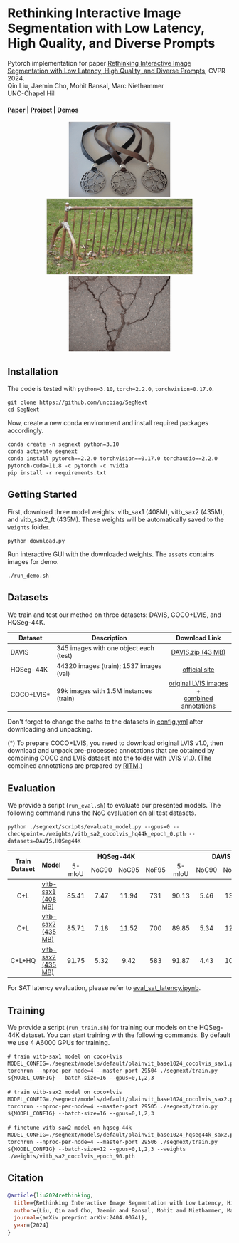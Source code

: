 # Rethinking Interactive Image Segmentation with Low Latency, High Quality, and Diverse Prompts
Pytorch implementation for paper [Rethinking Interactive Image Segmentation with Low Latency, High Quality, and Diverse Prompts](https://arxiv.org/abs/2404.00741), CVPR 2024. <br>
Qin Liu, Jaemin Cho, Mohit Bansal, Marc Niethammer <br>
UNC-Chapel Hill
#### [Paper](https://arxiv.org/pdf/2404.00741.pdf) | [Project](https://uncbiag.github.io/SegNext/) | [Demos](https://drive.google.com/drive/folders/13tOhSYFCY2Ue8QR5rR8EEWHXGE75Zkxo?usp=sharing)

<p align="center">
  <img src="./assets/medal.gif" alt="drawing", height="170"/>
  <img src="./assets/bicyclestand.gif" alt="drawing", height="170"/>
  <img src="./assets/crack.gif" alt="drawing", height="170"/>

</p>

## Installation
The code is tested with ``python=3.10``, ``torch=2.2.0``, ``torchvision=0.17.0``.
```
git clone https://github.com/uncbiag/SegNext
cd SegNext
```
Now, create a new conda environment and install required packages accordingly.
```
conda create -n segnext python=3.10
conda activate segnext
conda install pytorch==2.2.0 torchvision==0.17.0 torchaudio==2.2.0 pytorch-cuda=11.8 -c pytorch -c nvidia
pip install -r requirements.txt
```
## Getting Started
First, download three model weights: vitb_sax1 (408M), vitb_sax2 (435M), and vitb_sax2_ft (435M). These weights will be automatically saved to the ``weights`` folder.
```
python download.py
``` 
Run interactive GUI with the downloaded weights. The ``assets`` contains images for demo.
```
./run_demo.sh
``` 

## Datasets
We train and test our method on three datasets: DAVIS, COCO+LVIS, and HQSeg-44K.

| Dataset   |                      Description             |           Download Link              |
|-----------|----------------------------------------------|:------------------------------------:|
|DAVIS      |  345 images with one object each (test)      |  [DAVIS.zip (43 MB)][DAVIS]          |
|HQSeg-44K  |  44320 images (train); 1537 images (val)     |  [official site][HQSeg]              |
|COCO+LVIS* |  99k images with 1.5M instances (train)      |  [original LVIS images][LVIS] + <br> [combined annotations][COCOLVIS_annotation] |

[HQSeg]: https://huggingface.co/sam-hq-team/sam-hq-training/tree/main/data
[LVIS]: https://www.lvisdataset.org/dataset
[DAVIS]: https://github.com/saic-vul/fbrs_interactive_segmentation/releases/download/v1.0/DAVIS.zip
[COCOLVIS_annotation]: https://github.com/saic-vul/ritm_interactive_segmentation/releases/download/v1.0/cocolvis_annotation.tar.gz

Don't forget to change the paths to the datasets in [config.yml](config.yml) after downloading and unpacking.

(*) To prepare COCO+LVIS, you need to download original LVIS v1.0, then download and unpack 
pre-processed annotations that are obtained by combining COCO and LVIS dataset into the folder with LVIS v1.0. (The combined annotations are prepared by [RITM](https://github.com/SamsungLabs/ritm_interactive_segmentation).)

## Evaluation
We provide a script (``run_eval.sh``) to evaluate our presented models. The following command runs the NoC evaluation on all test datasets.
```
python ./segnext/scripts/evaluate_model.py --gpus=0 --checkpoint=./weights/vitb_sa2_cocolvis_hq44k_epoch_0.pth --datasets=DAVIS,HQSeg44K
```

<table>
    <thead align="center">
        <tr>
            <th rowspan="2"><span style="font-weight:bold">Train</span><br><span style="font-weight:bold">Dataset</span></th>
            <th rowspan="2">Model</th>
            <th colspan="4">HQSeg-44K</th>
            <th colspan="4">DAVIS</th>
        </tr>
        <tr>
            <td>5-mIoU</td>
            <td>NoC90</td>
            <td>NoC95</td>
            <td>NoF95</td>
            <td>5-mIoU</td>
            <td>NoC90</td>
            <td>NoC95</td>
            <td>NoF95</td>
        </tr>
    </thead>
    <tbody align="center">
        <tr>
            <td rowspan="1">C+L</td>
            <td align="left"><a href="https://drive.google.com/uc?export=download&id=1eqkd5-J9MELGIw2WRcT5hejsnGc5oO30">vitb-sax1 (408 MB)</a></td>
            <td>85.41</td>
            <td>7.47</td>
            <td>11.94</td>
            <td>731</td>
            <td>90.13</td>
            <td>5.46</td>
            <td>13.31</td>
            <td>177</td>
        </tr>
        <tr>
            <td rowspan="1">C+L</td>
            <td align="left"><a href="https://drive.google.com/uc?export=download&id=1oxwCm4bFby6RgltO_tl54BqRN9tojylT">vitb-sax2 (435 MB)</a></td>
            <td>85.71</td>
            <td>7.18</td>
            <td>11.52</td>
            <td>700</td>
            <td>89.85</td>
            <td>5.34</td>
            <td>12.80</td>
            <td>163</td>
        </tr>
        <tr>
            <td rowspan="1">C+L+HQ</td>
            <td align="left"><a href="https://drive.google.com/uc?export=download&id=1yDN3mwBBO33TlA0KRdO2s07Q5HWXR6nt">vitb-sax2 (435 MB)</a></td>
            <td>91.75</td>
            <td>5.32</td>
            <td>9.42</td>
            <td>583</td>
            <td>91.87</td>
            <td>4.43</td>
            <td>10.73</td>
            <td>123</td>
        </tr>
    </tbody>
</table>

For SAT latency evaluation, please refer to [eval_sat_latency.ipynb](./notebooks/eval_sat_latency.ipynb).

## Training
We provide a script (``run_train.sh``) for training our models on the HQSeg-44K dataset. You can start training with the following commands. By default we use 4 A6000 GPUs for training.
```
# train vitb-sax1 model on coco+lvis 
MODEL_CONFIG=./segnext/models/default/plainvit_base1024_cocolvis_sax1.py
torchrun --nproc-per-node=4 --master-port 29504 ./segnext/train.py ${MODEL_CONFIG} --batch-size=16 --gpus=0,1,2,3

# train vitb-sax2 model on coco+lvis 
MODEL_CONFIG=./segnext/models/default/plainvit_base1024_cocolvis_sax2.py
torchrun --nproc-per-node=4 --master-port 29505 ./segnext/train.py ${MODEL_CONFIG} --batch-size=16 --gpus=0,1,2,3

# finetune vitb-sax2 model on hqseg-44k 
MODEL_CONFIG=./segnext/models/default/plainvit_base1024_hqseg44k_sax2.py
torchrun --nproc-per-node=4 --master-port 29506 ./segnext/train.py ${MODEL_CONFIG} --batch-size=12 --gpus=0,1,2,3 --weights ./weights/vitb_sa2_cocolvis_epoch_90.pth

```

## Citation
```bibtex
@article{liu2024rethinking,
  title={Rethinking Interactive Image Segmentation with Low Latency, High Quality, and Diverse Prompts},
  author={Liu, Qin and Cho, Jaemin and Bansal, Mohit and Niethammer, Marc},
  journal={arXiv preprint arXiv:2404.00741},
  year={2024}
}
```
